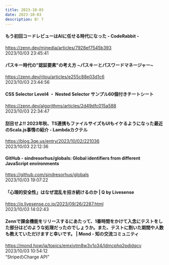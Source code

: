```yaml
---
title: 2023-10-03
date: 2023-10-03
description: B! 7
---
```


#### もう初回コードレビューはAIに任せる時代になった - CodeRabbit -
https://zenn.dev/minedia/articles/7928ef7545b393<br>
2023/10/03 23:45:41<br>


#### パスキー時代の"認証要素"の考え方 ~パスキーとパスワードマネージャー~
https://zenn.dev/ritou/articles/e255c88e03d1c6<br>
2023/10/03 23:44:56<br>


#### CSS Selector Level4 ・ Nested Selector サンプル60個付きチートシート
https://zenn.dev/algorithms/articles/2d49dfc015a588<br>
2023/10/03 22:34:47<br>


#### 刮目せよ!! 2023年秋、TS連携もファイルサイズもUIもイケるようになった最近のScala.js事情の紹介 - Lambdaカクテル
https://blog.3qe.us/entry/2023/10/02/221036<br>
2023/10/03 22:12:36<br>


#### GitHub - sindresorhus/globals: Global identifiers from different JavaScript environments
https://github.com/sindresorhus/globals<br>
2023/10/03 19:07:22<br>


#### 「心理的安全性」はなぜ混乱を招き続けるのか | Q by Livesense
https://q.livesense.co.jp/2023/09/26/2287.html<br>
2023/10/03 14:02:43<br>


#### Zennで課金機能をリリースするにあたって、1番時間をかけて入念にテストをした部分はどのような処理だったのでしょうか。また、テストに割いた期間や人数も教えていただけますと幸いです。 | Mond - 知の交流コミュニティ
https://mond.how/ja/topics/emxiytm8w3v1o34/ldmcphq2pdjdqcv<br>
2023/10/03 10:54:12<br>
“StripeのCharge API”


